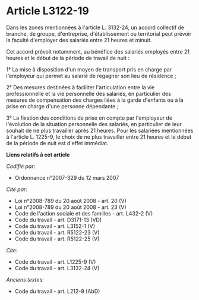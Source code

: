 # Article L3122-19

Dans les zones mentionnées à l'article L. 3132-24, un accord collectif de branche, de groupe, d'entreprise, d'établissement
ou territorial peut prévoir la faculté d'employer des salariés entre 21 heures et minuit. 

Cet accord prévoit notamment, au bénéfice des salariés employés entre 21 heures et le début de la période de travail de
nuit : 

1° La mise à disposition d'un moyen de transport pris en charge par l'employeur qui permet au salarié de regagner son lieu de
résidence ; 

2° Des mesures destinées à faciliter l'articulation entre la vie professionnelle et la vie personnelle des salariés, en
particulier des mesures de compensation des charges liées à la garde d'enfants ou à la prise en charge d'une personne
dépendante ; 

3° La fixation des conditions de prise en compte par l'employeur de l'évolution de la situation personnelle des salariés, en
particulier de leur souhait de ne plus travailler après 21 heures. Pour les salariées mentionnées à l'article L. 1225-9, le
choix de ne plus travailler entre 21 heures et le début de la période de nuit est d'effet immédiat.

**Liens relatifs à cet article**

_Codifié par_:

  - Ordonnance n°2007-329 du 12 mars 2007

_Cité par_:

  - Loi n°2008-789 du 20 août 2008 - art. 20 (V)
  - Loi n°2008-789 du 20 août 2008 - art. 23 (V)
  - Code de l'action sociale et des familles - art. L432-2 (V)
  - Code du travail - art. D3171-13 (VD)
  - Code du travail - art. L3152-1 (V)
  - Code du travail - art. R5122-23 (V)
  - Code du travail - art. R5122-25 (V)

_Cite_:

  - Code du travail - art. L1225-9 (V)
  - Code du travail - art. L3132-24 (V)

_Anciens textes_:

  - Code du travail - art. L212-9 (AbD)
